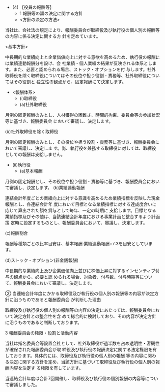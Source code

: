 - (4) 【役員の報酬等】
	- 1 報酬等の額の決定に関する方針
	- <方針の決定の方法>

当社は、会社法の規定により、報酬委員会が取締役及び執行役の個人別の報酬等の内容に係る決定に関する方 針を定めています。

<基本方針>

中長期的な業績向上と企業価値向上に対する意欲を高めるため、執行役の報酬には業績連動報酬分を設け、会 社業績・個人業績の結果が反映される体系とします。また、必要と認められる場合、ストック・オプションを付 与します。社外取締役を除く取締役についてはその役位や担う役割・責務等、社外取締役についてはその役割と 独立性の観点から、固定報酬にて決定します。

- <報酬体系>
	- (i)取締役
	- (a)社外取締役

月例の固定報酬のみとし、人材獲得の困難さ、時間的拘束、委員会等の参加状況等に基づき、報酬委員会 において審議し、決定します。

(b)社外取締役を除く取締役

月例の固定報酬のみとし、その役位や担う役割・責務等に基づき、報酬委員会において審議し、決定しま す。尚、執行役を兼務する取締役に対しては、取締役としての報酬は支給しません。

- (ii)執行役
	- (a)基本報酬

月例の固定報酬とし、その役位や担う役割・責務等に基づき、報酬委員会において審議し、決定します。 (b)業績連動報酬

連結会計年度ごとの業績向上に対する意識を高めるため業績指標を反映した現金報酬とし、各連結会計年 度において目標となる業績指標に対する達成度合いに応じて算出された額を賞与として毎年、一定の時期に 支給します。目標となる業績指標及びその値は、当該連結会計年度における事業計画と整合するよう計画策 定時に設定するものとし、報酬委員会において、審議し、決定します。

(c)報酬割合

報酬等種類ごとの比率目安は、基本報酬:業績連動報酬=7:3を目安としています。

(d)ストック・オプション(非金銭報酬)

中長期的な業績向上及び企業価値向上並びに株価上昇に対するインセンティブ付与の観点から、必要と認 められる場合、対象者、付与数、付与時期等について、報酬委員会において審議し、決定します。

② 当連結会計年度にかかる取締役及び執行役の個人別の報酬等の内容が決定方針に沿うものであると報酬委員会 が判断した理由

取締役及び執行役の個人別の報酬等の内容の決定にあたっては、報酬委員会において決定方針との整合性を含 めて総合的に検討しており、その内容が決定方針に沿うものであると判断しております。

3 報酬委員会の権限・役割と活動内容

当社は指名委員会等設置会社として、社外取締役が過半数を占め透明性・客観性が確保された報酬委員会が取 締役及び執行役の報酬決定に関する法定権限を有しております。具体的には、取締役及び執行役の個人別の報酬 等の内容に関わる決定に関する方針を定め、当該方針に基づいて取締役及び執行役の個人別の報酬内容を決定す る権限を有しています。

当連結会計年度は合計7回開催し、取締役及び執行役の個別報酬の内容等について審議しました。